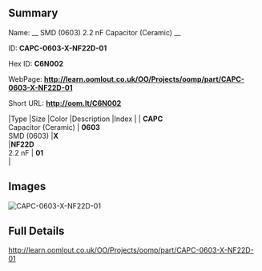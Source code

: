 

## Summary
 
Name: __ SMD (0603) 2.2 nF Capacitor (Ceramic) __

ID: __CAPC-0603-X-NF22D-01__

Hex ID: __C6N002__

WebPage: __http://learn.oomlout.co.uk/OO/Projects/oomp/part/CAPC-0603-X-NF22D-01__

Short URL: __http://oom.lt/C6N002__


|Type   |Size   |Color   |Description   |Index   |
| __CAPC__ <br>Capacitor (Ceramic)  | __0603__<br>SMD (0603)   |__X__<br>    |__NF22D__<br>2.2 nF    | __01__<br>  |


## Images
![CAPC-0603-X-NF22D-01](http://oomlout.com/oomp-gen/parts/CAPC-0603-X-NF22D-01/CAPC-0603-X-NF22D-01_420.jpg)

## Full Details

 http://learn.oomlout.co.uk/OO/Projects/oomp/part/CAPC-0603-X-NF22D-01

